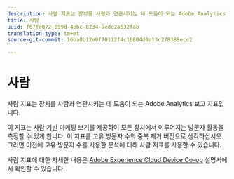 ```yaml
---
description: 사람 지표는 장치를 사람과 연관시키는 데 도움이 되는 Adobe Analytics 보고 지표입니다.
title: 사람
uuid: f67fe072-099d-4ebc-8234-9ede2a632fab
translation-type: tm+mt
source-git-commit: 16ba0b12e0f70112f4c10804d0a13c278388ecc2

---
```



# 사람

사람 지표는 장치를 사람과 연관시키는 데 도움이 되는 Adobe Analytics 보고 지표입니다.

이 지표는 사람 기반 마케팅 보기를 제공하여 모든 장치에서 이루어지는 방문자 활동을 측정할 수 있게 합니다. 이 지표를 고유 방문자 수의 중복 제거 버전으로 생각하십시오. 그러면 이전에 고유 방문자 수를 사용한 분석에 대해 사람 지표를 사용할 수 있습니다.

사람 지표에 대한 자세한 내용은 [Adobe Experience Cloud Device Co-op](https://marketing.adobe.com/resources/help/ko_KR/mcdc/mcdc-people.html) 설명서에서 확인할 수 있습니다.
